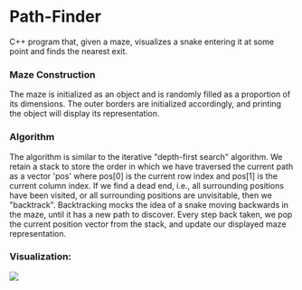 # Path-Finder
C++ program that, given a maze, visualizes a snake entering it at some point and finds the nearest exit.

### Maze Construction
The maze is initialized as an object and is randomly filled as a proportion of its dimensions. The outer borders are initialized accordingly, and printing the object will display its representation.

### Algorithm
The algorithm is similar to the iterative "depth-first search" algorithm. We retain a stack to store the order in which we have traversed the current path as a vector 'pos' where pos[0] is the current row index and pos[1] is the current column index. 
If we find a dead end, i.e., all surrounding positions have been visited, or all surrounding positions are unvisitable, then we "backtrack". Backtracking mocks the idea of a snake moving backwards in the maze, until it has a new path to discover. Every step back taken, we pop the current position vector from the stack, and update our displayed maze representation.

### Visualization:
<img src="https://recordit.co/cGOJQT7npK.gif">
